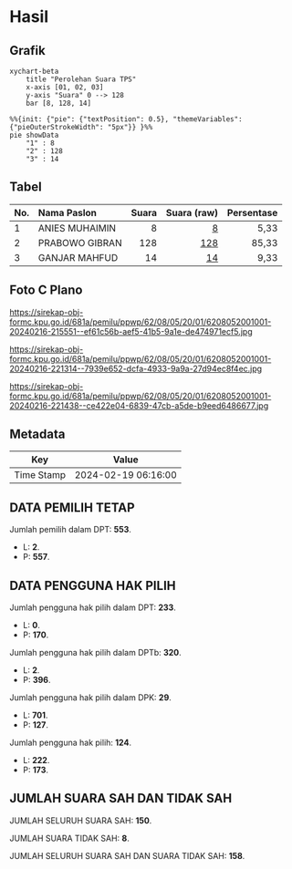 # Hasil

## Grafik

```mermaid
xychart-beta
    title "Perolehan Suara TPS"
    x-axis [01, 02, 03]
    y-axis "Suara" 0 --> 128
    bar [8, 128, 14]
```

```mermaid
%%{init: {"pie": {"textPosition": 0.5}, "themeVariables": {"pieOuterStrokeWidth": "5px"}} }%%
pie showData
    "1" : 8
    "2" : 128
    "3" : 14
```

## Tabel

| No. | Nama Paslon    | Suara | Suara (raw) | Persentase |
|:--- |:-------------- | -----:| -----------:| ----------:|
| 1   | ANIES MUHAIMIN | 8     | [8][p-1]    | 5,33       |
| 2   | PRABOWO GIBRAN | 128   | [128][p-2]  | 85,33      |
| 3   | GANJAR MAHFUD  | 14    | [14][p-3]   | 9,33       |


[p-1]: https://github.com/gigit-pemilu/pemilu-2024-62-kalimantan-tengah/blob/main/pilpres/hitung-suara/sub/62-kalimantan-tengah/sub/08-sukamara/sub/05-permata-kecubung/sub/2001-kenawan/sub/001-tps/sub/paslon-1.txt
[p-2]: https://github.com/gigit-pemilu/pemilu-2024-62-kalimantan-tengah/blob/main/pilpres/hitung-suara/sub/62-kalimantan-tengah/sub/08-sukamara/sub/05-permata-kecubung/sub/2001-kenawan/sub/001-tps/sub/paslon-2.txt
[p-3]: https://github.com/gigit-pemilu/pemilu-2024-62-kalimantan-tengah/blob/main/pilpres/hitung-suara/sub/62-kalimantan-tengah/sub/08-sukamara/sub/05-permata-kecubung/sub/2001-kenawan/sub/001-tps/sub/paslon-3.txt

## Foto C Plano

https://sirekap-obj-formc.kpu.go.id/681a/pemilu/ppwp/62/08/05/20/01/6208052001001-20240216-215551--ef61c56b-aef5-41b5-9a1e-de474971ecf5.jpg

https://sirekap-obj-formc.kpu.go.id/681a/pemilu/ppwp/62/08/05/20/01/6208052001001-20240216-221314--7939e652-dcfa-4933-9a9a-27d94ec8f4ec.jpg

https://sirekap-obj-formc.kpu.go.id/681a/pemilu/ppwp/62/08/05/20/01/6208052001001-20240216-221438--ce422e04-6839-47cb-a5de-b9eed6486677.jpg


## Metadata

| Key        | Value               |
| ---------- | ------------------- |
| Time Stamp | 2024-02-19 06:16:00 |


## DATA PEMILIH TETAP

Jumlah pemilih dalam DPT: **553**.
 * L: **2**.
 * P: **557**.

## DATA PENGGUNA HAK PILIH

Jumlah pengguna hak pilih dalam DPT: **233**.
 * L: **0**.
 * P: **170**.

Jumlah pengguna hak pilih dalam DPTb: **320**.
 * L: **2**.
 * P: **396**.

Jumlah pengguna hak pilih dalam DPK: **29**.
 * L: **701**.
 * P: **127**.

Jumlah pengguna hak pilih: **124**.
 * L: **222**.
 * P: **173**.

## JUMLAH SUARA SAH DAN TIDAK SAH

JUMLAH SELURUH SUARA SAH: **150**.

JUMLAH SUARA TIDAK SAH: **8**.

JUMLAH SELURUH SUARA SAH DAN SUARA TIDAK SAH: **158**.


